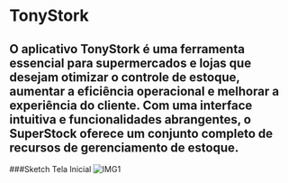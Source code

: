 # TonyStork
## O aplicativo TonyStork é uma ferramenta essencial para supermercados e lojas que desejam otimizar o controle de estoque, aumentar a eficiência operacional e melhorar a experiência do cliente. Com uma interface intuitiva e funcionalidades abrangentes, o SuperStock oferece um conjunto completo de recursos de gerenciamento de estoque.
###Sketch Tela Inicial ![IMG1](https://github.com/CBGMDias/TonyStork/assets/140767577/ebc5aefc-f6b5-403a-a587-7a091f7dd476)
